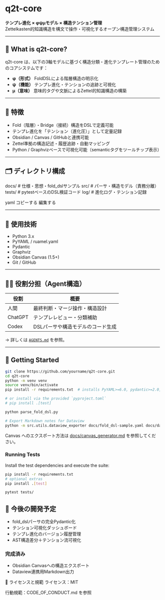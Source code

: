 # q2t-core

**テンプレ進化 × φψμモデル × 構造テンション管理**  
Zettelkasten的知識構造を構文で操作・可視化するオープン構造管理システム

---

## 🧠 What is q2t-core?

q2t-core は、以下の3軸モデルに基づく構造分類・進化テンプレート管理のためのコアシステムです：

- **φ（形式）** FoldDSLによる階層構造の明示化
- **ψ（機能）** テンプレ進化・テンションの追跡と可視化
- **μ（意味）** 意味的タグや文脈によるZettel的知識構造の構築

---

## 🚩 特徴

- Fold（階層）・Bridge（接続）構造をDSLで定義可能
- テンプレ進化を「テンション（進化圧）」として定量記録
- Obsidian / Canvas / GitHubと連携可能
- Zettel準拠の構造記述・履歴追跡・自動マッピング
 - Python / Graphvizベースで可視化可能（semanticタグをツールチップ表示）

---

## 🗂 ディレクトリ構成

docs/ # 仕様・思想・fold_dslサンプル
src/ # パーサ・構造モデル（責務分離）
tests/ # pytestベースのDSL検証コード
log/ # 進化ログ・テンション記録

yaml
コピーする
編集する

---

## 🔧 使用技術

- Python 3.x
- PyYAML / ruamel.yaml
- Pydantic
- Graphviz
- Obsidian Canvas (1.5+)
- Git / GitHub

---

## 🧑‍💻 役割分担（Agent構造）

| 役割 | 概要 |
|------|------|
| 人間 | 最終判断・マージ操作・構造設計 |
| ChatGPT | テンプレレビュー・分類補助 |
| Codex | DSLパーサや構造モデルのコード生成 |

→ 詳しくは [`AGENTS.md`](./AGENTS.md) を参照。

---

## 🚀 Getting Started

```bash
git clone https://github.com/yourname/q2t-core.git
cd q2t-core
python -m venv venv
source venv/bin/activate
pip install -r requirements.txt  # installs PyYAML>=6.0, pydantic>=2.0, ruamel.yaml>=0.18, graphviz>=0.20

# or install via the provided `pyproject.toml`
# pip install .[test]

python parse_fold_dsl.py

# Export Markdown notes for Dataview
python -m src.utils.dataview_exporter docs/fold_dsl-sample.yaml docs/dataview_sample
```

Canvas へのエクスポート方法は [docs/canvas_generator.md](docs/canvas_generator.md) を参照してください。

### Running Tests

Install the test dependencies and execute the suite:

```bash
pip install -r requirements.txt
# optional extras
pip install .[test]

pytest tests/
```
## 🧭 今後の開発予定
- fold_dslパーサの完全Pydantic化
- テンション可視化ダッシュボード
- テンプレ進化のバージョン履歴管理
- AST構造差分＋テンション流可視化

### 完成済み
- Obsidian Canvasへの構造エクスポート
- Dataview連携用Markdown出力

📜 ライセンスと規範
ライセンス：MIT

行動規範：CODE_OF_CONDUCT.md を参照
